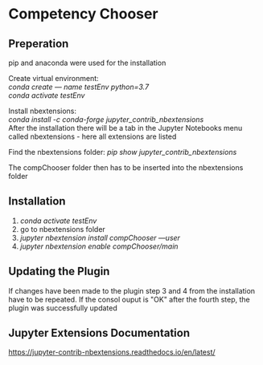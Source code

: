 # Competency Chooser

## Preperation
pip and anaconda were used for the installation

Create virtual environment:   
*conda create — name testEnv python=3.7*  
*conda activate testEnv*  

Install nbextensions:   
*conda install -c conda-forge jupyter_contrib_nbextensions*  
After the installation there will be a tab in the Jupyter Notebooks menu called nbextensions - here all extensions are listed

Find the nbextensions folder:
*pip show jupyter_contrib_nbextensions*

The compChooser folder then has to be inserted into the nbextensions folder

## Installation
1. *conda activate testEnv*
2. go to nbextensions folder
3. *jupyter nbextension install compChooser —user*
4. *jupyter nbextension enable compChooser/main*

## Updating the Plugin
If changes have been made to the plugin step 3 and 4 from the installation have to be repeated. If the consol ouput is "OK" after the fourth step, the plugin was successfully updated

## Jupyter Extensions Documentation
https://jupyter-contrib-nbextensions.readthedocs.io/en/latest/
